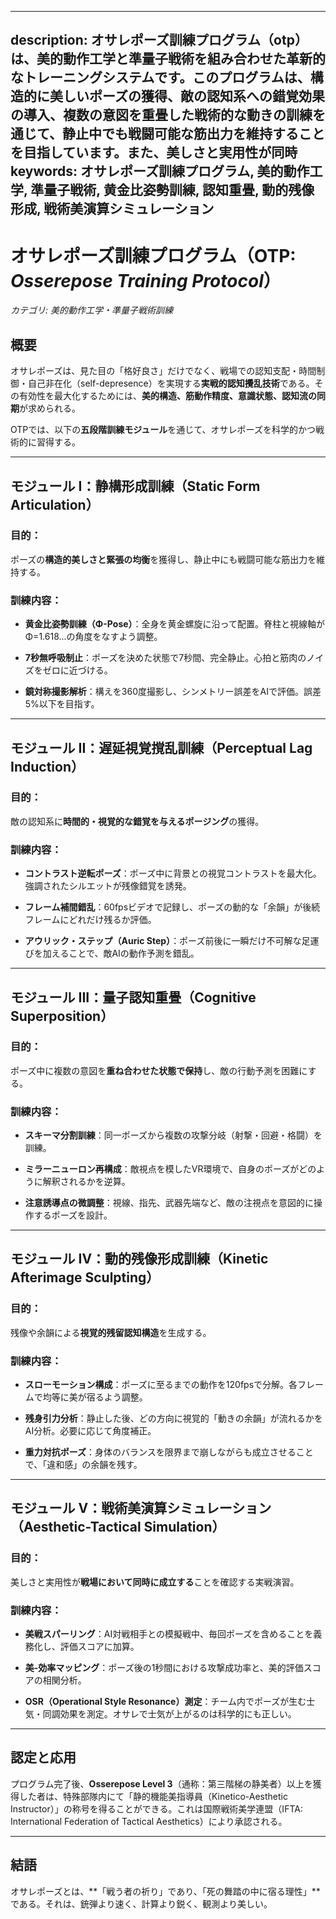 ----------
description: オサレポーズ訓練プログラム（otp）は、美的動作工学と準量子戦術を組み合わせた革新的なトレーニングシステムです。このプログラムは、構造的に美しいポーズの獲得、敵の認知系への錯覚効果の導入、複数の意図を重畳した戦術的な動きの訓練を通じて、静止中でも戦闘可能な筋出力を維持することを目指しています。また、美しさと実用性が同時
keywords: オサレポーズ訓練プログラム, 美的動作工学, 準量子戦術, 黄金比姿勢訓練, 認知重畳, 動的残像形成, 戦術美演算シミュレーション
----------


オサレポーズ訓練プログラム（OTP: _Osserepose Training Protocol_）
==================================================

_カテゴリ: 美的動作工学・準量子戦術訓練_

概要
--

オサレポーズは、見た目の「格好良さ」だけでなく、戦場での認知支配・時間制御・自己非在化（self-depresence）を実現する**実戦的認知攪乱技術**である。その有効性を最大化するためには、**美的構造、筋動作精度、意識状態、認知流の同期**が求められる。

OTPでは、以下の**五段階訓練モジュール**を通じて、オサレポーズを科学的かつ戦術的に習得する。

* * *

モジュール I：**静構形成訓練（Static Form Articulation）**
--------------------------------------------

### 目的：

ポーズの**構造的美しさと緊張の均衡**を獲得し、静止中にも戦闘可能な筋出力を維持する。

### 訓練内容：

*   **黄金比姿勢訓練（Φ-Pose）**：全身を黄金螺旋に沿って配置。脊柱と視線軸がΦ=1.618...の角度をなすよう調整。
    
*   **7秒無呼吸制止**：ポーズを決めた状態で7秒間、完全静止。心拍と筋肉のノイズをゼロに近づける。
    
*   **鏡対称撮影解析**：構えを360度撮影し、シンメトリー誤差をAIで評価。誤差5%以下を目指す。
    

* * *

モジュール II：**遅延視覚撹乱訓練（Perceptual Lag Induction）**
-----------------------------------------------

### 目的：

敵の認知系に**時間的・視覚的な錯覚を与えるポージング**の獲得。

### 訓練内容：

*   **コントラスト逆転ポーズ**：ポーズ中に背景との視覚コントラストを最大化。強調されたシルエットが残像錯覚を誘発。
    
*   **フレーム補間錯乱**：60fpsビデオで記録し、ポーズの動的な「余韻」が後続フレームにどれだけ残るか評価。
    
*   **アウリック・ステップ（Auric Step）**：ポーズ前後に一瞬だけ不可解な足運びを加えることで、敵AIの動作予測を錯乱。
    

* * *

モジュール III：**量子認知重畳（Cognitive Superposition）**
---------------------------------------------

### 目的：

ポーズ中に複数の意図を**重ね合わせた状態で保持**し、敵の行動予測を困難にする。

### 訓練内容：

*   **スキーマ分割訓練**：同一ポーズから複数の攻撃分岐（射撃・回避・格闘）を訓練。
    
*   **ミラーニューロン再構成**：敵視点を模したVR環境で、自身のポーズがどのように解釈されるかを逆算。
    
*   **注意誘導点の微調整**：視線、指先、武器先端など、敵の注視点を意図的に操作するポーズを設計。
    

* * *

モジュール IV：**動的残像形成訓練（Kinetic Afterimage Sculpting）**
---------------------------------------------------

### 目的：

残像や余韻による**視覚的残留認知構造**を生成する。

### 訓練内容：

*   **スローモーション構成**：ポーズに至るまでの動作を120fpsで分解。各フレームで均等に美が宿るよう調整。
    
*   **残身引力分析**：静止した後、どの方向に視覚的「動きの余韻」が流れるかをAI分析。必要に応じて角度補正。
    
*   **重力対抗ポーズ**：身体のバランスを限界まで崩しながらも成立させることで、「違和感」の余韻を残す。
    

* * *

モジュール V：**戦術美演算シミュレーション（Aesthetic-Tactical Simulation）**
--------------------------------------------------------

### 目的：

美しさと実用性が**戦場において同時に成立する**ことを確認する実戦演習。

### 訓練内容：

*   **美戦スパーリング**：AI対戦相手との模擬戦中、毎回ポーズを含めることを義務化し、評価スコアに加算。
    
*   **美-効率マッピング**：ポーズ後の1秒間における攻撃成功率と、美的評価スコアの相関分析。
    
*   **OSR（Operational Style Resonance）測定**：チーム内でポーズが生む士気・同調効果を測定。オサレで士気が上がるのは科学的にも正しい。
    

* * *

認定と応用
-----

プログラム完了後、**Osserepose Level 3**（通称：第三階梯の静美者）以上を獲得した者は、特殊部隊内にて「静的機能美指導員（Kinetico-Aesthetic Instructor）」の称号を得ることができる。これは国際戦術美学連盟（IFTA: International Federation of Tactical Aesthetics）により承認される。

* * *

結語
--

オサレポーズとは、\*\*「戦う者の祈り」であり、「死の舞踏の中に宿る理性」\*\*である。それは、銃弾より速く、計算より鋭く、観測より美しい。